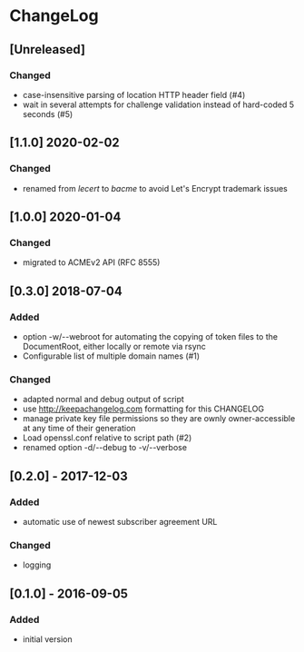 # ChangeLog

## [Unreleased]
### Changed
- case-insensitive parsing of location HTTP header field (#4)
- wait in several attempts for challenge validation instead of hard-coded 5 seconds (#5)


## [1.1.0] 2020-02-02
### Changed
- renamed from _lecert_ to _bacme_ to avoid Let's Encrypt trademark issues


## [1.0.0] 2020-01-04
### Changed
- migrated to ACMEv2 API (RFC 8555)


## [0.3.0] 2018-07-04
### Added
- option -w/--webroot for automating the copying of token files to the
  DocumentRoot, either locally or remote via rsync
- Configurable list of multiple domain names (#1)

### Changed
- adapted normal and debug output of script
- use http://keepachangelog.com formatting for this CHANGELOG
- manage private key file permissions so they are ownly owner-accessible at any
  time of their generation
- Load openssl.conf relative to script path (#2)
- renamed option -d/--debug to -v/--verbose


## [0.2.0] - 2017-12-03
### Added
- automatic use of newest subscriber agreement URL

### Changed
- logging


## [0.1.0] - 2016-09-05
### Added
- initial version

